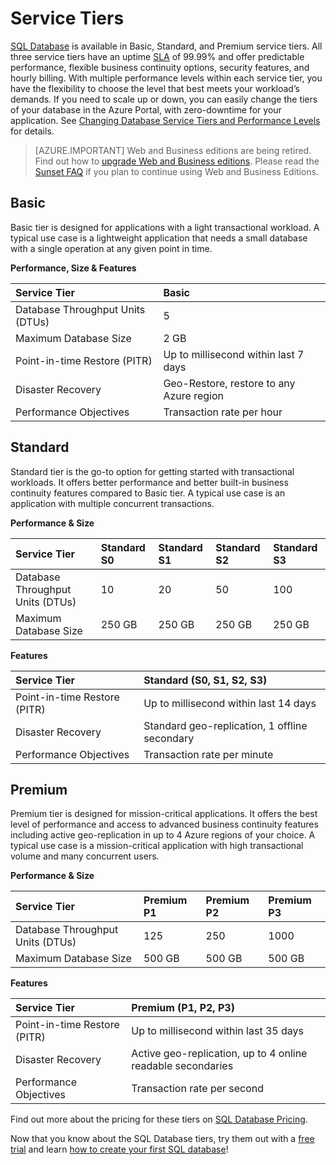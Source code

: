 <properties
   pageTitle="SQL Database Service Tiers"
   description="Compare performance and business continuity features of Azure SQL Database service tiers to find the right balance of cost and capability as you scale on demand with no downtime."
   services="sql-database"
   documentationCenter=""
   authors="shontnew"
   manager="jeffreyg"
   editor="monicar"/>

<tags
   ms.service="sql-database"
   ms.devlang="na"
   ms.topic="article"
   ms.tgt_pltfrm="na"
   ms.workload="data-management"
   ms.date="04/15/2015"
   ms.author="shkurhek"/>

# Service Tiers

[SQL Database](sql-database-technical-overview.md) is available in Basic, Standard, and Premium service tiers. All three service tiers have an uptime [SLA](http://azure.microsoft.com/support/legal/sla/) of 99.99% and offer predictable performance, flexible business continuity options, security features, and hourly billing. With multiple performance levels within each service tier, you have the flexibility to choose the level that best meets your workload’s demands. If you need to scale up or down, you can easily change the tiers of your database in the Azure Portal, with zero-downtime for your application. See [Changing Database Service Tiers and Performance Levels](https://msdn.microsoft.com/library/azure/dn369872.aspx) for details.

> [AZURE.IMPORTANT] Web and Business editions are being retired. Find out how to [upgrade Web and Business editions](sql-database-upgrade-new-service-tiers.md). Please read the [Sunset FAQ](http://azure.microsoft.com/pricing/details/sql-database/web-business/) if you plan to continue using Web and Business Editions.

## Basic

Basic tier is designed for applications with a light transactional workload. A typical use case is a lightweight application that needs a small database with a single operation at any given point in time.

**Performance, Size & Features**


| Service Tier | Basic |
| :-- | :-- |
| Database Throughput Units (DTUs) | 5 |
| Maximum Database Size | 2 GB |
| Point-in-time Restore (PITR) | Up to millisecond within last 7 days |
| Disaster Recovery | Geo-Restore, restore to any Azure region |
| Performance Objectives | Transaction rate per hour |


## Standard

Standard tier is the go-to option for getting started with transactional workloads. It offers better performance and better built-in business continuity features compared to Basic tier. A typical use case is an application with multiple concurrent transactions.

**Performance & Size**


| Service Tier | Standard S0 | Standard S1 | Standard S2 | Standard S3 |
| :-- | :-- | :-- | :-- | :-- |
| Database Throughput Units (DTUs) | 10 | 20 | 50 | 100 |
| Maximum Database Size | 250 GB | 250 GB | 250 GB | 250 GB |


**Features**


| Service Tier | Standard (S0, S1, S2, S3) |
| :-- | :-- |
| Point-in-time Restore (PITR) | Up to millisecond within last 14 days |
| Disaster Recovery | Standard geo-replication, 1 offline secondary |
| Performance Objectives | Transaction rate per minute |


## Premium

Premium tier is designed for mission-critical applications. It offers the best level of performance and access to advanced business continuity features including active geo-replication in up to 4 Azure regions of your choice. A typical use case is a mission-critical application with high transactional volume and many concurrent users.

**Performance & Size**


| Service Tier | Premium P1 | Premium P2 | Premium P3 |
| :-- | :-- | :-- | :-- |
| Database Throughput Units (DTUs) | 125 | 250 | 1000 |
| Maximum Database Size | 500 GB | 500 GB | 500 GB |


**Features**


| Service Tier | Premium (P1, P2, P3) |
| :-- | :-- |
| Point-in-time Restore (PITR) | Up to millisecond within last 35 days |
| Disaster Recovery | Active geo-replication, up to 4 online readable secondaries |
| Performance Objectives | Transaction rate per second |


Find out more about the pricing for these tiers on [SQL Database Pricing](http://azure.microsoft.com/pricing/details/sql-database/).

Now that you know about the SQL Database tiers, try them out with a [free trial](http://azure.microsoft.com/pricing/free-trial/) and learn [how to create your first SQL database](sql-database-get-started.md)!
 